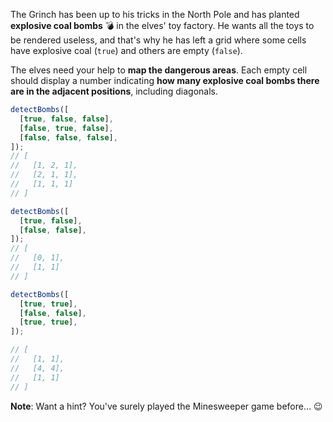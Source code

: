 The Grinch has been up to his tricks in the North Pole and has planted **explosive coal bombs** 💣 in the elves' toy factory. He wants all the toys to be rendered useless, and that's why he has left a grid where some cells have explosive coal (`true`) and others are empty (`false`).

The elves need your help to **map the dangerous areas**. Each empty cell should display a number indicating **how many explosive coal bombs there are in the adjacent positions**, including diagonals.

```js
detectBombs([
  [true, false, false],
  [false, true, false],
  [false, false, false],
]);
// [
//   [1, 2, 1],
//   [2, 1, 1],
//   [1, 1, 1]
// ]

detectBombs([
  [true, false],
  [false, false],
]);
// [
//   [0, 1],
//   [1, 1]
// ]

detectBombs([
  [true, true],
  [false, false],
  [true, true],
]);

// [
//   [1, 1],
//   [4, 4],
//   [1, 1]
// ]
```

**Note**: Want a hint? You've surely played the Minesweeper game before… 😉
